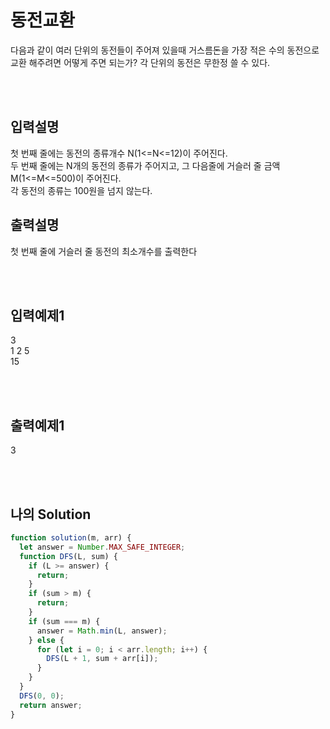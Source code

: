 # 동전교환

다음과 같이 여러 단위의 동전들이 주어져 있을때 거스름돈을 가장 적은 수의 동전으로 교환
해주려면 어떻게 주면 되는가? 각 단위의 동전은 무한정 쓸 수 있다.

<br/>
<br/>

## 입력설명

첫 번째 줄에는 동전의 종류개수 N(1<=N<=12)이 주어진다.<br/>
두 번째 줄에는 N개의 동전의 종류가 주어지고, 그 다음줄에 거슬러 줄 금액 M(1<=M<=500)이 주어진다. <br/>
각 동전의 종류는 100원을 넘지 않는다.


## 출력설명
첫 번째 줄에 거슬러 줄 동전의 최소개수를 출력한다

<br/>
<br/>

## 입력예제1
3<br/>
1 2 5<br/>
15

<br/>
<br/>

## 출력예제1
3

<br/>
<br/>

## 나의 Solution

```javascript
function solution(m, arr) {
  let answer = Number.MAX_SAFE_INTEGER;
  function DFS(L, sum) {
    if (L >= answer) {
      return;
    }
    if (sum > m) {
      return;
    }
    if (sum === m) {
      answer = Math.min(L, answer);
    } else {
      for (let i = 0; i < arr.length; i++) {
        DFS(L + 1, sum + arr[i]);
      }
    }
  }
  DFS(0, 0);
  return answer;
}
```
